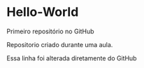 # Hello-World
 Primeiro repositório no GitHub

 Repositorio criado durante uma aula.

 Essa linha foi alterada diretamente do GitHub
 
